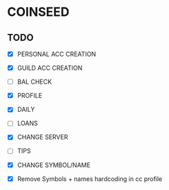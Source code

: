 # COINSEED

## TODO
- [x] PERSONAL ACC CREATION
- [x] GUILD ACC CREATION
- [ ] BAL CHECK
- [x] PROFILE
- [x] DAILY
- [ ] LOANS
- [x] CHANGE SERVER
- [ ] TIPS
- [x] CHANGE SYMBOL/NAME
- [x] Remove Symbols + names hardcoding in cc profile

